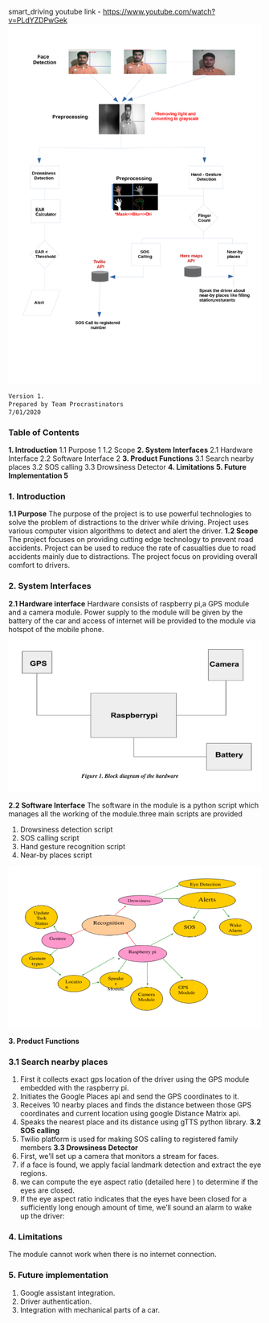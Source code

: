 smart_driving
youtube link - https://www.youtube.com/watch?v=PLdYZDPwGek
![Work flow of the model](poster.png)
```
Version 1.
Prepared by Team Procrastinators
7/01/2020
```

### Table of Contents

**1. Introduction**
1.1 Purpose 1
1.2 Scope
**2. System Interfaces**
2.1 Hardware Interface
2.2 Software Interface 2
**3. Product Functions**
3.1 Search nearby places
3.2 SOS calling
3.3 Drowsiness Detector
**4. Limitations**
**5. Future Implementation 5**


### 1. Introduction

**1.1 Purpose**
The purpose of the project is to use powerful technologies to solve the problem of distractions to
the driver while driving. Project uses various computer vision algorithms to detect and alert the
driver.
**1.2 Scope**
The project focuses on providing cutting edge technology to prevent road accidents. Project can be
used to reduce the rate of casualties due to road accidents mainly due to distractions. The project focus on
providing overall comfort to drivers.

### 2. System Interfaces

**2.1 Hardware interface**
Hardware consists of raspberry pi,a GPS module and a camera module. Power supply to the
module will be given by the battery of the car and access of internet will be provided to the module
via hotspot of the mobile phone.

![Figure 1. Block diagram of the hardware_](block_diagram.png)

**2.2 Software Interface**
The software in the module is a python script which manages all the working of the
module.three main scripts are provided

1. Drowsiness detection script
2. SOS calling script
3. Hand gesture recognition script
4. Near-by places script

![Figure 2. Block diagram for the software and hardware integration along with features.](chart.png)


**3. Product Functions**

### 3.1 Search nearby places

1. First it collects exact gps location of the driver using the GPS module embedded
    with the raspberry pi.
2. Initiates the Google Places api and send the GPS coordinates to it.
3. Receives 10 nearby places and finds the distance between those GPS coordinates
and current location using google Distance Matrix api.
4. Speaks the nearest place and its distance using gTTS python library.
**3.2 SOS calling**
1. Twilio platform is used for making SOS calling to registered family members
**3.3 Drowsiness Detector**
1. First, we’ll set up a camera that monitors a stream for faces.
2. if a face is found, we apply facial landmark detection and extract the eye
regions.
3. we can compute the eye aspect ratio (detailed here ) to determine if the eyes
are closed.
4. If the eye aspect ratio indicates that the eyes have been closed for a
sufficiently long enough amount of time, we’ll sound an alarm to wake up the
driver:

### 4. Limitations

The module cannot work when there is no internet connection.


### 5. Future implementation

1. Google assistant integration.
2. Driver authentication.
3. Integration with mechanical parts of a car.


